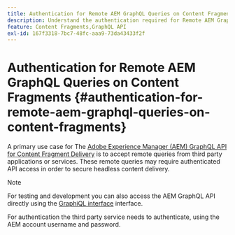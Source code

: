 ```yaml
---
title: Authentication for Remote AEM GraphQL Queries on Content Fragments
description: Understand the authentication required for Remote AEM GraphQL queries in order to secure your headless content delivery.
feature: Content Fragments,GraphQL API
exl-id: 167f3318-7bc7-48fc-aaa9-73da43433f2f
---
```

# Authentication for Remote AEM GraphQL Queries on Content Fragments {#authentication-for-remote-aem-graphql-queries-on-content-fragments}

A primary use case for The [Adobe Experience Manager (AEM) GraphQL API for Content Fragment Delivery](/help/assets/content-fragments/graphql-api-content-fragments.md) is to accept remote queries from third party applications or services. These remote queries may require authenticated API access in order to secure headless content delivery.

>[!NOTE]
>
>For testing and development you can also access the AEM GraphQL API directly using the [GraphiQL interface](/help/assets/content-fragments/graphql-api-content-fragments.md#graphiql-interface) interface.

For authentication the third party service needs to authenticate, using the AEM account username and password.

<!-- 6.5.10.0 - does this content/page need to be migrated? -->

<!--
For authentication the third party service needs to [retrieve an Access Token](#retrieving-access-token), that can then be [used in the GraphQL Request](#use-access-token-in-graphql-request).

## Retrieving an Access Token {#retrieving-access-token}

See [Generating Access Tokens for Server Side APIs](/help/sites-developing/generating-access-tokens-for-server-side-apis.md) for full details.

## Using the Access Token in a GraphQL Request {#use-access-token-in-graphql-request}

For a third party service to connect with an AEM instance it needs to have an *Access Token*. The service must then add this token to the `Authorization` header on the POST request. 

For example, a GraphQL Authorization Header:

```xml
Authorization: Bearer <access_token>
```

## Permission Requirements {#permission-requirements}

All requests made using the access token will actually be made *by the user account that generated the token*. 

This means that you need to check that the account has the permissions required to run GraphQL queries. 

You can check this by using GraphiQL on the local instance.
-->
